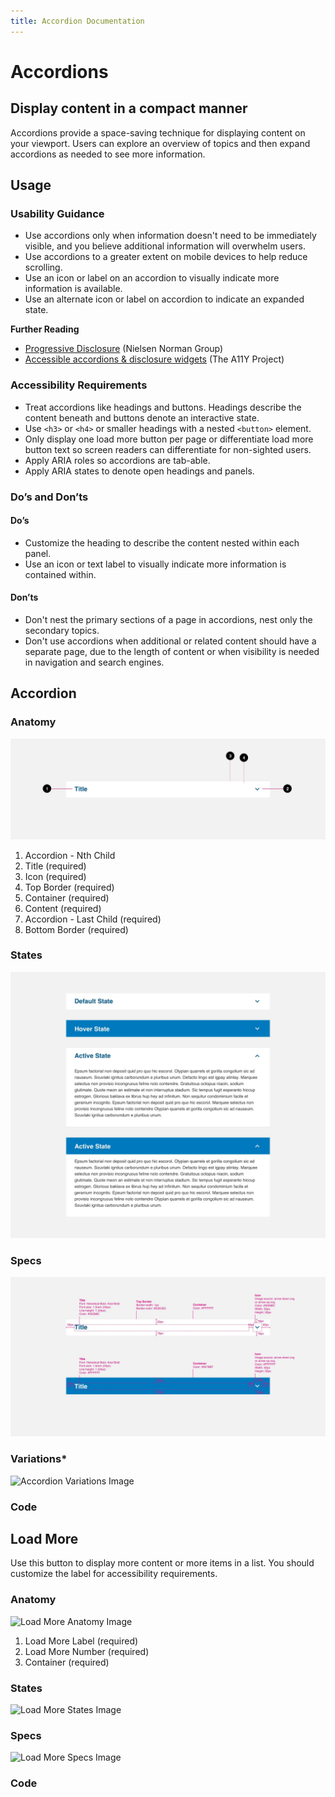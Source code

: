 ```yaml
---
title: Accordion Documentation
---
```

# **Accordions**

## Display content in a compact manner

Accordions provide a space-saving technique for displaying content on your viewport. Users can explore an overview of topics and then expand accordions as needed to see more information.

## **Usage**

### **Usability Guidance**

* Use accordions only when information doesn't need to be immediately visible, and you believe additional information will overwhelm users.
* Use accordions to a greater extent on mobile devices to help reduce scrolling.
* Use an icon or label on an accordion to visually indicate more information is available.
* Use an alternate icon or label on accordion to indicate an expanded state.

**Further Reading**
* [Progressive Disclosure](https://www.nngroup.com/articles/progressive-disclosure/) (Nielsen Norman Group)
* [Accessible accordions & disclosure widgets](https://github.com/scottaohara/a11y_accordions) (The A11Y Project)

### **Accessibility Requirements**

* Treat accordions like headings and buttons. Headings describe the content beneath and buttons denote an interactive state.
* Use `<h3>` or `<h4>` or smaller headings with a nested `<button>` element.
* Only display one load more button per page or differentiate load more button text so screen readers can differentiate for non-sighted users.
* Apply ARIA roles so accordions are tab-able.
* Apply ARIA states to denote open headings and panels.

### **Do’s and Don’ts**

#### **Do’s**

* Customize the heading to describe the content nested within each panel.
* Use an icon or text label to visually indicate more information is contained within.

#### **Don’ts**

* Don't nest the primary sections of a page in accordions, nest only the secondary topics.
* Don't use accordions when additional or related content should have a separate page, due to the length of content or when visibility is needed in navigation and search engines.

## **Accordion**

### **Anatomy**

<img class="doc-images" alt="Accordion Anatomy Image" title="Accordion Anatomy Image" src="/build/docs/img/Accordion/accordion-anatomy.jpg"/>

1. Accordion - Nth Child
2. Title (required)
3. Icon (required)
4. Top Border (required)
5. Container (required)
6. Content (required)
7. Accordion - Last Child (required)
8. Bottom Border (required)



### **States**

<img class="doc-images" alt="Accordion States Image" title="Accordion States Image" src="/build/docs/img/Accordion/accordion-states.jpg"/>

### **Specs**

<img class="doc-images" alt="Accordion Specs Image" title="Accordion Specs Image" src="/build/docs/img/Accordion/accordion-specs.jpg"/>

### **Variations***

<img class="doc-images" alt="Accordion Variations Image" title="Accordion Variations Image" src="/build/docs/img/Accordion/accordion-variations.jpg"/>

### **Code**

<!--Existing “section-wrapper accordion” code on Fractal-->

## **Load More**

Use this button to display more content or more items in a list. You should customize the label for accessibility requirements.

### **Anatomy**

<img class="doc-images" alt="Load More Anatomy Image" title="Load More Anatomy Image" src="/build/docs/img/Load_More/loadmore-anatomy.jpg"/>

1. Load More Label (required)
2. Load More Number (required)
3. Container (required)


### **States**

<img class="doc-images" alt="Load More States Image" title="Load More States Image" src="/build/docs/img/Load_More/loadmore-states.jpg"/>

### **Specs**

<img class="doc-images" alt="Load More Specs Image" title="Load More Specs Image" src="/build/docs/img/Load_More/loadmore-specs.jpg"/> 

### **Code**

<!--Load More code here, if applicable-->
